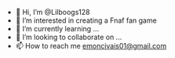 - 👋 Hi, I’m @Lilboogs128
- 👀 I’m interested in creating a Fnaf fan game
- 🌱 I’m currently learning ...
- 💞️ I’m looking to collaborate on ...
- 📫 How to reach me emoncivais01@gmail.com

<!---
Lilboogs128/Lilboogs128 is a ✨ special ✨ repository because its `README.md` (this file) appears on your GitHub profile.
You can click the Preview link to take a look at your changes.
--->
